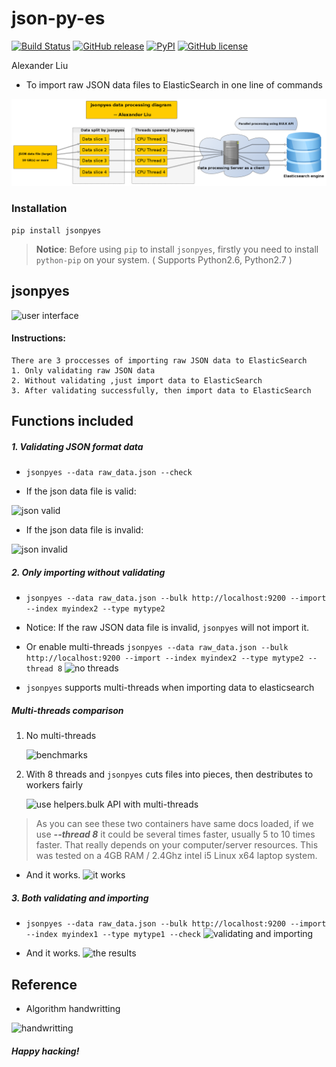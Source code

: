 json-py-es
==========

[![Build Status](https://travis-ci.org/xros/jsonpyes.svg?branch=master)](https://travis-ci.org/xros/jsonpyes)
[![GitHub release](https://img.shields.io/github/release/xros/jsonpyes.svg)](https://github.com/xros/jsonpyes/releases)
[![PyPI](https://img.shields.io/pypi/dm/jsonpyes.svg)](https://pypi.python.org/pypi/jsonpyes)
[![GitHub license](https://img.shields.io/github/license/xros/jsonpyes.svg)](https://github.com/xros/jsonpyes/blob/master/LICENSE)

Alexander Liu

* To import raw JSON data files to ElasticSearch in one line of commands

![jsonpyes diagram](static/jsonpyes_data_processing_diagram.png)


### Installation

```pip install jsonpyes```  

> **Notice**: Before using `pip` to install `jsonpyes`, firstly you need to install `python-pip` on your system. ( Supports Python2.6, Python2.7 )


jsonpyes
--------

![user interface](https://raw.githubusercontent.com/xros/jsonpyes/master/static/snapshot236.png)

#### Instructions:
    There are 3 proccesses of importing raw JSON data to ElasticSearch
    1. Only validating raw JSON data
    2. Without validating ,just import data to ElasticSearch
    3. After validating successfully, then import data to ElasticSearch



Functions included
------------------

##### 1. Validating JSON format data
* ```jsonpyes --data raw_data.json --check```

* If the json data file is valid: 

![json valid](https://raw.githubusercontent.com/xros/jsonpyes/master/static/snapshot98.jpg)

* If the json data file is invalid: 

![json invalid](https://raw.githubusercontent.com/xros/jsonpyes/master/static/snapshot99.jpg)

##### 2. Only importing without validating
* ```jsonpyes --data raw_data.json --bulk http://localhost:9200 --import --index myindex2 --type mytype2```
* Notice: If the raw JSON data file is invalid, `jsonpyes` will not import it.
* Or enable multi-threads ```jsonpyes --data raw_data.json --bulk http://localhost:9200 --import --index myindex2 --type mytype2 --thread 8```
![no threads](https://raw.githubusercontent.com/xros/jsonpyes/master/static/snapshot102.jpg)

* ```jsonpyes``` supports multi-threads when importing data to elasticsearch


##### Multi-threads comparison

1. No multi-threads 

    ![benchmarks](https://raw.githubusercontent.com/xros/jsonpyes/master/static/snapshot237.png)

2. With 8 threads and `jsonpyes` cuts files into pieces, then destributes to workers fairly 

    ![use helpers.bulk API with multi-threads](https://raw.githubusercontent.com/xros/jsonpyes/master/static/snapshot235.png)

> As you can see these two containers have same docs loaded, if we use **_--thread 8_** it could be several times faster, usually 5 to 10 times faster.
That really depends on your computer/server resources.
This was tested on a 4GB RAM / 2.4Ghz intel i5 Linux x64 laptop system.

* And it works.
![it works](https://raw.githubusercontent.com/xros/jsonpyes/master/static/snapshot105.jpg)

##### 3. Both validating and importing
* ```jsonpyes --data raw_data.json --bulk http://localhost:9200 --import --index myindex1 --type mytype1 --check```
![validating and importing](https://raw.githubusercontent.com/xros/jsonpyes/master/static/snapshot135.png)

* And it works.
![the results](https://raw.githubusercontent.com/xros/jsonpyes/master/static/snapshot101.jpg)


Reference
---------
* Algorithm handwritting

![handwritting](http://i.imgur.com/fgm1Mxt.jpg?1)

##### Happy hacking!

